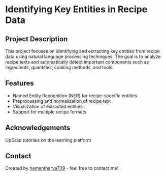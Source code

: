 # Identifying Key Entities in Recipe Data

## Project Description
This project focuses on identifying and extracting key entities from recipe data using natural language processing techniques. The goal is to analyze recipe texts and automatically detect important components such as ingredients, quantities, cooking methods, and tools.

## Features
- Named Entity Recognition (NER) for recipe-specific entities
- Preprocessing and normalization of recipe text
- Visualization of extracted entities
- Support for multiple recipe formats

## Acknowledgements
UpGrad tutorials on the learning platform

## Contact
Created by [hemantharya739](https://github.com/hemantharya739) - feel free to contact me!
